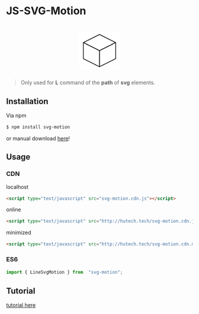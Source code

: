 # JS-SVG-Motion

<h1 align="center">
  <img src="logo.png" width="110"/>
</h1>

> Only used for **L** command of the **path** of **svg** elements.

## Installation
Via npm
```bash
$ npm install svg-motion
```

or manual download [here](https://github.com/GiangVan/js-svg-motion/tree/master/dist/svg-motion)!

## Usage
### CDN
localhost
```html
<script type="text/javascript" src="svg-motion.cdn.js"></script>
```
online
```html
<script type="text/javascript" src="http://hutech.tech/svg-motion.cdn.js"></script>
```
minimized
```html
<script type="text/javascript" src="http://hutech.tech/svg-motion.cdn.min.js"></script>
```
### ES6
```javascript
import { LineSvgMotion } from  "svg-motion";
```

## Tutorial
[tutorial here](http://hutech.tech/svg-motion.html)
